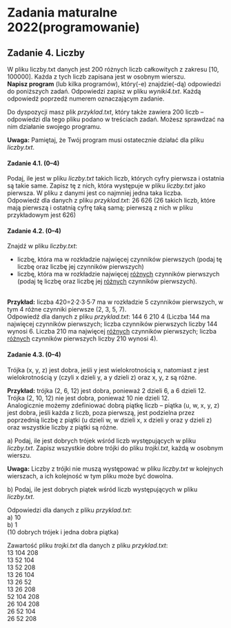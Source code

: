 <h1>Zadania maturalne 2022(programowanie)</h1>

<h2>Zadanie 4. Liczby</h2>
W pliku liczby.txt danych jest 200 różnych liczb całkowitych z zakresu [10, 100000]. Każda z tych liczb zapisana jest w osobnym wierszu.
<br>
<b>Napisz program</b> (lub kilka programów), który(-e) znajdzie(-dą) odpowiedzi do poniższych
zadań. Odpowiedzi zapisz w pliku <i>wyniki4.txt</i>. Każdą odpowiedź poprzedź numerem oznaczającym zadanie.

Do dyspozycji masz plik <i>przyklad.txt</i>, który także zawiera 200 liczb – odpowiedzi dla tego pliku podano w treściach zadań. Możesz sprawdzać na nim działanie swojego programu.

<b>Uwaga:</b> Pamiętaj, że Twój program musi ostatecznie działać dla pliku <i>liczby.txt</i>.

<h4>Zadanie 4.1. (0–4)</h4>
Podaj, ile jest w pliku <i>liczby.txt</i> takich liczb, których cyfry pierwsza i ostatnia są takie same. Zapisz tę z nich, która występuje w pliku <i>liczby.txt</i> jako pierwsza.
W pliku z danymi jest co najmniej jedna taka liczba.
<br>
Odpowiedź dla danych z pliku <i>przyklad.txt</i>: 26 626
(26 takich liczb, które mają pierwszą i ostatnią cyfrę taką samą; pierwszą z nich w pliku
przykładowym jest 626)
<br>
<h4>Zadanie 4.2. (0–4)</h4>
Znajdź w pliku <i>liczby.txt</i>:
<ul>
<li> liczbę, która ma w rozkładzie najwięcej czynników pierwszych (podaj tę liczbę oraz liczbę jej czynników pierwszych)</li>
<li> liczbę, która ma w rozkładzie najwięcej <u>różnych</u> czynników pierwszych (podaj tę liczbę oraz liczbę jej <u>różnych</u> czynników pierwszych).</li>
</ul>
<br>
<b>Przykład:</b> liczba 420=2·2·3·5·7 ma w rozkładzie 5 czynników pierwszych, w tym 4 różne czynniki pierwsze (2, 3, 5, 7).
<br>
Odpowiedź dla danych z pliku <i>przyklad.txt</i>: 144 6 210 4
(Liczba 144 ma najwięcej czynników pierwszych; liczba czynników pierwszych liczby 144 wynosi 6. Liczba 210 ma najwięcej <u>różnych</u> czynników pierwszych; liczba <u>różnych</u> czynników pierwszych liczby 210 wynosi 4).
<br>
<h4>Zadanie 4.3. (0–4)</h4>
Trójka (x, y, z) jest dobra, jeśli y jest wielokrotnością x, natomiast z jest wielokrotnością y (czyli x dzieli y, a y dzieli z) oraz x, y, z są różne.

<b>Przykład:</b> trójka (2, 6, 12) jest dobra, ponieważ 2 dzieli 6, a 6 dzieli 12. Trójka (2, 10, 12) nie jest dobra, ponieważ 10 nie dzieli 12.
<br>
Analogicznie możemy zdefiniować dobrą piątkę liczb – piątka (u, w, x, y, z) jest dobra, jeśli każda z liczb, poza pierwszą, jest podzielna przez poprzednią liczbę z piątki (u dzieli w, w dzieli x, x dzieli y oraz y dzieli z) oraz wszystkie liczby z piątki są różne.

a) Podaj, ile jest dobrych trójek wśród liczb występujących w pliku <i>liczby.txt</i>. Zapisz wszystkie dobre trójki do pliku <i>trojki.txt</i>, każdą w osobnym wierszu.

<b>Uwaga:</b> Liczby z trójki nie muszą występować w pliku <i>liczby.txt</i> w kolejnych
wierszach, a ich kolejność w tym pliku może być dowolna.

b) Podaj, ile jest dobrych piątek wśród liczb występujących w pliku <i>liczby.txt</i>.


Odpowiedzi dla danych z pliku <i>przyklad.txt</i>:<br>
a) 10<br>
b) 1 <br>
(10 dobrych trójek i jedna dobra piątka)

Zawartość pliku <i>trojki.txt</i> dla danych z pliku <i>przyklad.txt</i>:
<br>13 104 208
<br>13 52 104
<br>13 52 208
<br>13 26 104
<br>13 26 52
<br>13 26 208
<br>52 104 208
<br>26 104 208
<br>26 52 104
<br>26 52 208